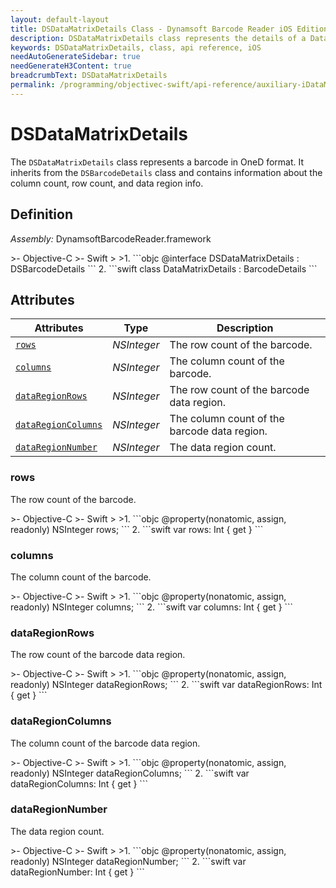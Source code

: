 ```yaml
---
layout: default-layout
title: DSDataMatrixDetails Class - Dynamsoft Barcode Reader iOS Edition
description: DSDataMatrixDetails class represents the details of a DataMatrix barcode. It is derived from the DSBarcodeDetails class and contains various attributes related to the DataMatrix barcode.
keywords: DSDataMatrixDetails, class, api reference, iOS
needAutoGenerateSidebar: true
needGenerateH3Content: true
breadcrumbText: DSDataMatrixDetails
permalink: /programming/objectivec-swift/api-reference/auxiliary-iDataMatrixDetails.html
---
```


# DSDataMatrixDetails

The `DSDataMatrixDetails` class represents a barcode in OneD format. It inherits from the `DSBarcodeDetails` class and contains information about the column count, row count, and data region info.

## Definition

*Assembly:* DynamsoftBarcodeReader.framework

<div class="sample-code-prefix"></div>
>- Objective-C
>- Swift
>
>1. 
```objc
@interface DSDataMatrixDetails : DSBarcodeDetails
```
2. 
```swift
class DataMatrixDetails : BarcodeDetails
```

## Attributes

| Attributes | Type | Description |
| ---------- | ---- | ----------- |
| [`rows`](#rows) | *NSInteger* | The row count of the barcode. |
| [`columns`](#columns) | *NSInteger* | The column count of the barcode. |
| [`dataRegionRows`](#dataregionrows) | *NSInteger* | The row count of the barcode data region. |
| [`dataRegionColumns`](#dataregioncolumns) | *NSInteger* | The column count of the barcode data region. |
| [`dataRegionNumber`](#dataregionnumber) | *NSInteger* | The data region count. |

### rows

The row count of the barcode.

<div class="sample-code-prefix"></div>
>- Objective-C
>- Swift
>
>1. 
```objc
@property(nonatomic, assign, readonly) NSInteger rows;
```
2. 
```swift
var rows: Int { get }
```

### columns

The column count of the barcode.

<div class="sample-code-prefix"></div>
>- Objective-C
>- Swift
>
>1. 
```objc
@property(nonatomic, assign, readonly) NSInteger columns;
```
2. 
```swift
var columns: Int { get }
```

### dataRegionRows

The row count of the barcode data region.

<div class="sample-code-prefix"></div>
>- Objective-C
>- Swift
>
>1. 
```objc
@property(nonatomic, assign, readonly) NSInteger dataRegionRows;
```
2. 
```swift
var dataRegionRows: Int { get }
```

### dataRegionColumns

The column count of the barcode data region.

<div class="sample-code-prefix"></div>
>- Objective-C
>- Swift
>
>1. 
```objc
@property(nonatomic, assign, readonly) NSInteger dataRegionColumns;
```
2. 
```swift
var dataRegionColumns: Int { get }
```

### dataRegionNumber

The data region count.

<div class="sample-code-prefix"></div>
>- Objective-C
>- Swift
>
>1. 
```objc
@property(nonatomic, assign, readonly) NSInteger dataRegionNumber;
```
2. 
```swift
var dataRegionNumber: Int { get }
```
